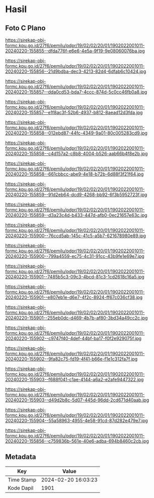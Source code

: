 # Hasil

## Foto C Plano

https://sirekap-obj-formc.kpu.go.id/27f6/pemilu/pdpr/19/02/02/20/01/1902022001011-20240220-155855--dfda776f-e6e6-4e5a-9f19-9e08060076ba.jpg

https://sirekap-obj-formc.kpu.go.id/27f6/pemilu/pdpr/19/02/02/20/01/1902022001011-20240220-155856--21d9bdba-dec3-4213-82d4-6dfab6c10424.jpg

https://sirekap-obj-formc.kpu.go.id/27f6/pemilu/pdpr/19/02/02/20/01/1902022001011-20240220-155857--dda0cd53-bda7-4ccc-874d-5c0cc46fb0a8.jpg

https://sirekap-obj-formc.kpu.go.id/27f6/pemilu/pdpr/19/02/02/20/01/1902022001011-20240220-155857--e1f8ac3f-52b6-4937-b812-8aead12d3fda.jpg

https://sirekap-obj-formc.kpu.go.id/27f6/pemilu/pdpr/19/02/02/20/01/1902022001011-20240220-155858--012ebd87-44fc-4349-9a01-80c005283cd9.jpg

https://sirekap-obj-formc.kpu.go.id/27f6/pemilu/pdpr/19/02/02/20/01/1902022001011-20240220-155858--c4d157a2-c8b8-4004-b526-aab66b4f8e2b.jpg

https://sirekap-obj-formc.kpu.go.id/27f6/pemilu/pdpr/19/02/02/20/01/1902022001011-20240220-155858--661cbbcc-abe9-4e18-b72b-6d88f3f21f64.jpg

https://sirekap-obj-formc.kpu.go.id/27f6/pemilu/pdpr/19/02/02/20/01/1902022001011-20240220-155859--91d2eb64-dcd9-4268-bb92-6f3b5952723f.jpg

https://sirekap-obj-formc.kpu.go.id/27f6/pemilu/pdpr/19/02/02/20/01/1902022001011-20240220-155859--d3a23c4d-b433-447d-afb0-0ec21657e63c.jpg

https://sirekap-obj-formc.kpu.go.id/27f6/pemilu/pdpr/19/02/02/20/01/1902022001011-20240220-155900--76ccd5ab-145c-41c5-a5b7-621678980e89.jpg

https://sirekap-obj-formc.kpu.go.id/27f6/pemilu/pdpr/19/02/02/20/01/1902022001011-20240220-155900--799a4559-ec75-4c31-91cc-43b9fe1e69e7.jpg

https://sirekap-obj-formc.kpu.go.id/27f6/pemilu/pdpr/19/02/02/20/01/1902022001011-20240220-155901--7485b5c3-09c3-4bcd-81c3-1cd2618c16a5.jpg

https://sirekap-obj-formc.kpu.go.id/27f6/pemilu/pdpr/19/02/02/20/01/1902022001011-20240220-155901--e807eb1e-d6e7-4f2c-8924-ff67c036cf38.jpg

https://sirekap-obj-formc.kpu.go.id/27f6/pemilu/pdpr/19/02/02/20/01/1902022001011-20240220-155901--255eb0dc-d469-4b7b-af80-3bd34a49cc2c.jpg

https://sirekap-obj-formc.kpu.go.id/27f6/pemilu/pdpr/19/02/02/20/01/1902022001011-20240220-155902--c9747f40-4def-44bf-ba17-f0f2e929075f.jpg

https://sirekap-obj-formc.kpu.go.id/27f6/pemilu/pdpr/19/02/02/20/01/1902022001011-20240220-155902--9fa82c75-fd19-4f41-b66e-f1e1c312fa7f.jpg

https://sirekap-obj-formc.kpu.go.id/27f6/pemilu/pdpr/19/02/02/20/01/1902022001011-20240220-155903--f688f041-c1ae-4144-a6a2-e2afe9447322.jpg

https://sirekap-obj-formc.kpu.go.id/27f6/pemilu/pdpr/19/02/02/20/01/1902022001011-20240220-155903--d49d2b8c-5d07-445d-96dd-2cd671d40aab.jpg

https://sirekap-obj-formc.kpu.go.id/27f6/pemilu/pdpr/19/02/02/20/01/1902022001011-20240220-155904--55a58963-4955-4e58-91cd-87d282e479e7.jpg

https://sirekap-obj-formc.kpu.go.id/27f6/pemilu/pdpr/19/02/02/20/01/1902022001011-20240220-155856--c759836b-561e-40e6-adba-694b8460c2cb.jpg


## Metadata

| Key        | Value               |
| ---------- | ------------------- |
| Time Stamp | 2024-02-20 16:03:23 |
| Kode Dapil | 1901                |



